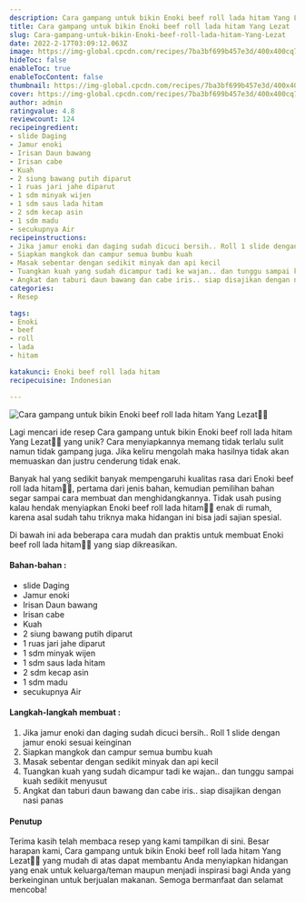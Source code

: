 ```yaml
---
description: Cara gampang untuk bikin Enoki beef roll lada hitam Yang Lezat"
title: Cara gampang untuk bikin Enoki beef roll lada hitam Yang Lezat
slug: Cara-gampang-untuk-bikin-Enoki-beef-roll-lada-hitam-Yang-Lezat
date: 2022-2-17T03:09:12.063Z
image: https://img-global.cpcdn.com/recipes/7ba3bf699b457e3d/400x400cq70/photo.jpg
hideToc: false
enableToc: true
enableTocContent: false
thumbnail: https://img-global.cpcdn.com/recipes/7ba3bf699b457e3d/400x400cq70/photo.jpg
cover: https://img-global.cpcdn.com/recipes/7ba3bf699b457e3d/400x400cq70/photo.jpg
author: admin
ratingvalue: 4.8
reviewcount: 124
recipeingredient:
- slide Daging
- Jamur enoki
- Irisan Daun bawang
- Irisan cabe
- Kuah
- 2 siung bawang putih diparut
- 1 ruas jari jahe diparut
- 1 sdm minyak wijen
- 1 sdm saus lada hitam
- 2 sdm kecap asin
- 1 sdm madu
- secukupnya Air
recipeinstructions:
- Jika jamur enoki dan daging sudah dicuci bersih.. Roll 1 slide dengan jamur enoki sesuai keinginan
- Siapkan mangkok dan campur semua bumbu kuah
- Masak sebentar dengan sedikit minyak dan api kecil
- Tuangkan kuah yang sudah dicampur tadi ke wajan.. dan tunggu sampai kuah sedikit menyusut
- Angkat dan taburi daun bawang dan cabe iris.. siap disajikan dengan nasi panas
categories:
- Resep

tags:
- Enoki
- beef
- roll
- lada
- hitam

katakunci: Enoki beef roll lada hitam
recipecuisine: Indonesian

---
```


![Cara gampang untuk bikin Enoki beef roll lada hitam Yang Lezat👩‍🍳](https://img-global.cpcdn.com/recipes/7ba3bf699b457e3d/400x400cq70/photo.jpg)

Lagi mencari ide resep Cara gampang untuk bikin Enoki beef roll lada hitam Yang Lezat👩‍🍳 yang unik? Cara menyiapkannya memang tidak terlalu sulit namun tidak gampang juga. Jika keliru mengolah maka hasilnya tidak akan memuaskan dan justru cenderung tidak enak.

Banyak hal yang sedikit banyak mempengaruhi kualitas rasa dari Enoki beef roll lada hitam👩‍🍳, pertama dari jenis bahan, kemudian pemilihan bahan segar sampai cara membuat dan menghidangkannya. Tidak usah pusing kalau hendak menyiapkan Enoki beef roll lada hitam👩‍🍳 enak di rumah, karena asal sudah tahu triknya maka hidangan ini bisa jadi sajian spesial.

Di bawah ini ada beberapa cara mudah dan praktis untuk membuat Enoki beef roll lada hitam👩‍🍳 yang siap dikreasikan.

<!--inarticleads1-->

#### Bahan-bahan :

- slide Daging
- Jamur enoki
- Irisan Daun bawang
- Irisan cabe
- Kuah
- 2 siung bawang putih diparut
- 1 ruas jari jahe diparut
- 1 sdm minyak wijen
- 1 sdm saus lada hitam
- 2 sdm kecap asin
- 1 sdm madu
- secukupnya Air

<!--inarticleads2-->

#### Langkah-langkah membuat :

1. Jika jamur enoki dan daging sudah dicuci bersih.. Roll 1 slide dengan jamur enoki sesuai keinginan
1. Siapkan mangkok dan campur semua bumbu kuah
1. Masak sebentar dengan sedikit minyak dan api kecil
1. Tuangkan kuah yang sudah dicampur tadi ke wajan.. dan tunggu sampai kuah sedikit menyusut
1. Angkat dan taburi daun bawang dan cabe iris.. siap disajikan dengan nasi panas

#### Penutup

Terima kasih telah membaca resep yang kami tampilkan di sini. Besar harapan kami, Cara gampang untuk bikin Enoki beef roll lada hitam Yang Lezat👩‍🍳 yang mudah di atas dapat membantu Anda menyiapkan hidangan yang enak untuk keluarga/teman maupun menjadi inspirasi bagi Anda yang berkeinginan untuk berjualan makanan. Semoga bermanfaat dan selamat mencoba!